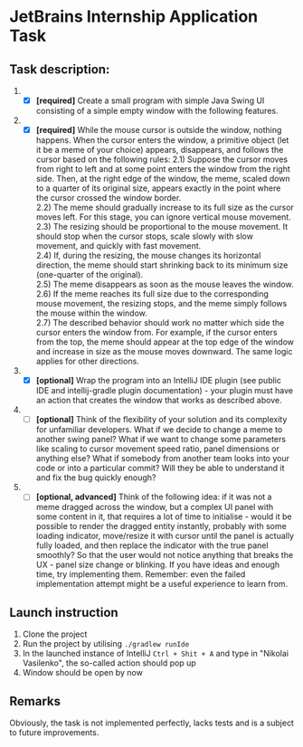 # JetBrains Internship Application Task

## Task description:

1) -[x] **[required]** Create a small program with simple Java Swing UI consisting of a simple empty window with the following features.
2) -[x] **[required]** While the mouse cursor is outside the window, nothing happens. When the cursor enters the window, a primitive object (let it be a meme of your choice) appears, disappears, and follows the cursor based on the following rules:
   2.1) Suppose the cursor moves from right to left and at some point enters the window from the right side. Then, at the right edge of the window, the meme, scaled down to a quarter of its original size, appears exactly in the point where the cursor crossed the window border.
   <br>2.2) The meme should gradually increase to its full size as the cursor moves left. For this stage, you can ignore vertical mouse movement.
   <br>2.3) The resizing should be proportional to the mouse movement. It should stop when the cursor stops, scale slowly with slow movement, and quickly with fast movement.
   <br>2.4) If, during the resizing, the mouse changes its horizontal direction, the meme should start shrinking back to its minimum size (one-quarter of the original).
   <br>2.5) The meme disappears as soon as the mouse leaves the window.
   <br>2.6) If the meme reaches its full size due to the corresponding mouse movement, the resizing stops, and the meme simply follows the mouse within the window.
   <br>2.7) The described behavior should work no matter which side the cursor enters the window from. For example, if the cursor enters from the top, the meme should appear at the top edge of the window and increase in size as the mouse moves downward. The same logic applies for other directions.
3) -[x] **[optional]** Wrap the program into an IntelliJ IDE plugin (see public IDE and intellij-gradle plugin documentation) - your plugin must have an action that creates the window that works as described above.
4) -[ ] **[optional]** Think of the flexibility of your solution and its complexity for unfamiliar developers. What if we decide to change a meme to another swing panel? What if we want to change some parameters like scaling to cursor movement speed ratio, panel dimensions or anything else? What if somebody from another team looks into your code or into a particular commit? Will they be able to understand it and fix the bug quickly enough?
5) -[ ] **[optional, advanced]** Think of the following idea: if it was not a meme dragged across the window, but a complex UI panel with some content in it, that requires a lot of time to initialise - would it be possible to render the dragged entity instantly, probably with some loading indicator, move/resize it with cursor until the panel is actually fully loaded, and then replace the indicator with the true panel smoothly? So that the user would not notice anything that breaks the UX - panel size change or blinking. If you have ideas and enough time, try implementing them. Remember: even the failed implementation attempt might be a useful experience to learn from.

## Launch instruction

1) Clone the project
2) Run the project by utilising ```./gradlew runIde```
3) In the launched instance of IntelliJ `Ctrl + Shit + A` and type in "Nikolai Vasilenko", the so-called action should pop up
4) Window should be open by now

## Remarks

Obviously, the task is not implemented perfectly, lacks tests and is a subject to future improvements. 

